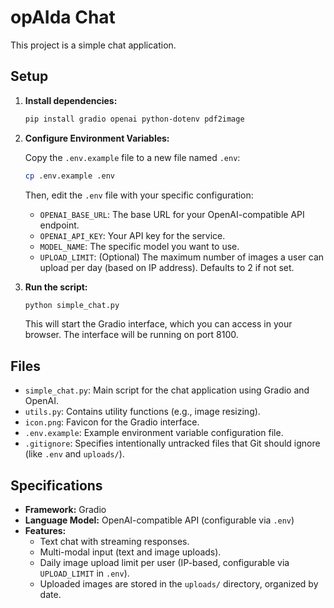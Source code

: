 # opAIda Chat

This project is a simple chat application.

## Setup

1.  **Install dependencies:**

    ```bash
    pip install gradio openai python-dotenv pdf2image
    ```
2.  **Configure Environment Variables:**

    Copy the `.env.example` file to a new file named `.env`:

    ```bash
    cp .env.example .env
    ```

    Then, edit the `.env` file with your specific configuration:

    *   `OPENAI_BASE_URL`: The base URL for your OpenAI-compatible API endpoint.
    *   `OPENAI_API_KEY`: Your API key for the service.
    *   `MODEL_NAME`: The specific model you want to use.
    *   `UPLOAD_LIMIT`: (Optional) The maximum number of images a user can upload per day (based on IP address). Defaults to 2 if not set.

3.  **Run the script:**

    ```bash
    python simple_chat.py
    ```

    This will start the Gradio interface, which you can access in your browser. The interface will be running on port 8100.

## Files

*   `simple_chat.py`: Main script for the chat application using Gradio and OpenAI.
*   `utils.py`: Contains utility functions (e.g., image resizing).
*   `icon.png`: Favicon for the Gradio interface.
*   `.env.example`: Example environment variable configuration file.
*   `.gitignore`: Specifies intentionally untracked files that Git should ignore (like `.env` and `uploads/`).

## Specifications

*   **Framework:** Gradio
*   **Language Model:** OpenAI-compatible API (configurable via `.env`)
*   **Features:**
    *   Text chat with streaming responses.
    *   Multi-modal input (text and image uploads).
    *   Daily image upload limit per user (IP-based, configurable via `UPLOAD_LIMIT` in `.env`).
    *   Uploaded images are stored in the `uploads/` directory, organized by date.
